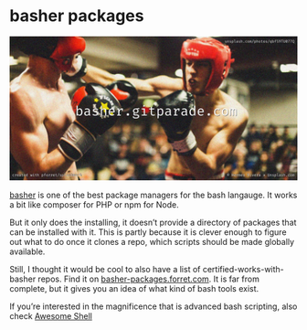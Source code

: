 # basher packages

![](assets/img/basher.jpg)

[basher]() is one of the best package managers for the bash langauge. It works a bit like composer for PHP or npm for Node. 

But it only does the installing, it doesn’t provide a directory of packages that can be installed with it. This is partly because it is clever enough to figure out what to do once it clones a repo, which scripts should be made globally available.

Still, I thought it would be cool to also have a list of certified-works-with-basher repos. Find it on [basher-packages.forret.com](https://basher-packages.forret.com/). It is far from complete, but it gives you an idea of what kind of bash tools exist.


If you’re interested in the magnificence that is advanced bash scripting, also check [Awesome Shell](https://github.com/alebcay/awesome-shell)

